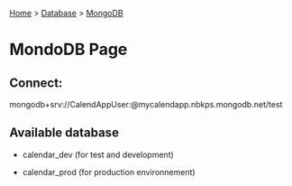 [Home](https://github.com/MyCalendApp/backend/wiki/Home) > [Database](https://github.com/MyCalendApp/backend/wiki/Database) > [MongoDB](https://github.com/MyCalendApp/backend/wiki/database_mongo)

# MondoDB Page

## Connect: 

mongodb+srv://CalendAppUser:<secret>@mycalendapp.nbkps.mongodb.net/test

## Available database

- calendar_dev (for test and development)

- calendar_prod (for production environnement)

